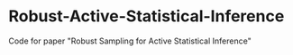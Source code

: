 # Robust-Active-Statistical-Inference
Code for paper "Robust Sampling for Active Statistical Inference"
